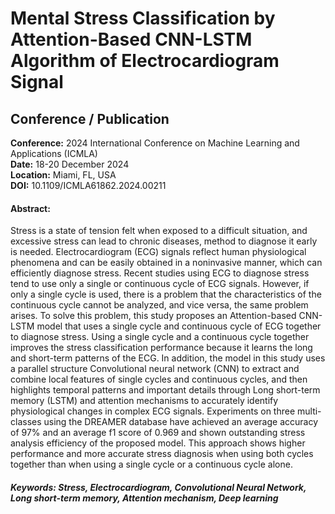 # Mental Stress Classification by Attention-Based CNN-LSTM Algorithm of Electrocardiogram Signal

## Conference / Publication
**Conference:** 2024 International Conference on Machine Learning and Applications (ICMLA)   
**Date:** 18-20 December 2024   
**Location:** Miami, FL, USA   
**DOI:** 10.1109/ICMLA61862.2024.00211   

#### **Abstract:**  
Stress is a state of tension felt when exposed to a difficult situation, and excessive stress can lead to chronic diseases, method to diagnose it early is needed. Electrocardiogram (ECG) signals reflect human physiological phenomena and can be easily obtained in a noninvasive manner, which can efficiently diagnose stress. Recent studies using ECG to diagnose stress tend to use only a single or continuous cycle of ECG signals. However, if only a single cycle is used, there is a problem that the characteristics of the continuous cycle cannot be analyzed, and vice versa, the same problem arises. To solve this problem, this study proposes an Attention-based CNN-LSTM model that uses a single cycle and continuous cycle of ECG together to diagnose stress. Using a single cycle and a continuous cycle together improves the stress classification performance because it learns the long and short-term patterns of the ECG. In addition, the model in this study uses a parallel structure Convolutional neural network (CNN) to extract and combine local features of single cycles and continuous cycles, and then highlights temporal patterns and important details through Long short-term memory (LSTM) and attention mechanisms to accurately identify physiological changes in complex ECG signals. Experiments on three multi-classes using the DREAMER database have achieved an average accuracy of 97% and an average f1 score of 0.969 and shown outstanding stress analysis efficiency of the proposed model. This approach shows higher performance and more accurate stress diagnosis when using both cycles together than when using a single cycle or a continuous cycle alone.

##### **Keywords:**  Stress, Electrocardiogram, Convolutional Neural Network, Long short-term memory, Attention mechanism, Deep learning 
